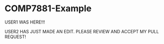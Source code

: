 # COMP7881-Example

USER1 WAS HERE!!!

USER2 HAS JUST MADE AN EDIT. PLEASE REVIEW AND ACCEPT MY PULL REQUEST!
